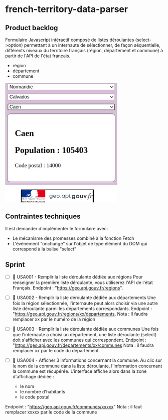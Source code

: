 # french-territory-data-parser

## Product backlog

Formulaire Javascript intéractif composé de listes déroulantes (select->option) permettant à un internaute de sélectionner, de façon séquentielle, différents niveaux du territoire français (région, département et commune) à partir de l'API de l'état français.

- région
- département
- commune

![](issues/maquette.png)

## Contraintes techniques

Il est demander d'implémenter le formulaire avec:

- Le mécanisme des promesses combiné à la fonction Fetch
- L'évènement "onchange" sur l'objet de type élément du DOM qui correspond à la balise "select"

## Sprint

- [ ] :dart: USA001 - Remplir la liste déroulante dédiée aux régions
      Pour renseigner la première liste déroulante, vous utiliserez l'API de l'état Français.
      Endpoint : "https://geo.api.gouv.fr/regions".

- [ ] :dart: USA002 - Remplir la liste déroulante dédiée aux départements
      Une fois la région sélectionnée, l'internaute peut alors choisir via une autre liste déroulante parmi les départements correspondants.
      Endpoint : "https://geo.api.gouv.fr/regions/xx/departements.
      Nota : Il faudra remplacer xx par le numéro de la région

- [ ] :dart: USA003 - Remplir la liste déroulante dédiée aux communes
      Une fois que l'internaute a choisi un département, une liste déroulante (select) doit s'afficher avec les communes qui correspondent.
      Endpoint : "https://geo.api.gouv.fr/departements/xx/communes
      Nota : il faudra remplacer xx par le code du département

- [ ] :dart: USA004 - Afficher 3 informations concernant la commune.
      Au clic sur le nom de la commune dans la liste déroulante, l'information concernant la commune est récupérée.
      L'interface affiche alors dans la zone d'affichage dédiée :
	- le nom
	- le nombre d'habitants
	- le code postal


Endpoint : "https://geo.api.gouv.fr/communes/xxxxx"
Nota : il faut remplacer xxxxx par le code de la commune